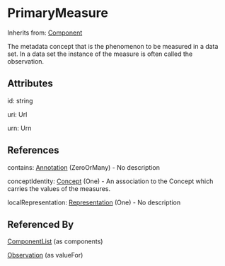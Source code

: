 
# PrimaryMeasure

Inherits from: [Component](../Base/Component.md)



The metadata concept that is the phenomenon to be measured in a data set. In a data set the instance of the measure is often called the observation.

## Attributes

id: string

uri: Url

urn: Urn



## References

contains: [Annotation](../Base/Annotation.md) (ZeroOrMany) - No description

conceptIdentity: [Concept](../ConceptSchemes/Concept.md) (One) - An association to the Concept which carries the values of the measures.

localRepresentation: [Representation](../Base/Representation.md) (One) - No description



## Referenced By

[ComponentList](../Base/ComponentList.md) (as components)

[Observation](Observation.md) (as valueFor)


